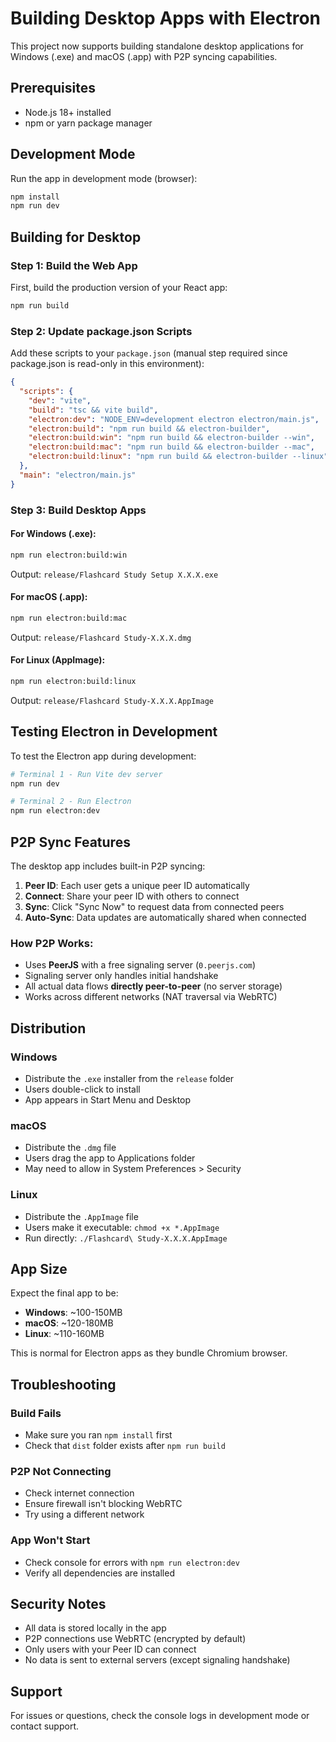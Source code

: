 # Building Desktop Apps with Electron

This project now supports building standalone desktop applications for Windows (.exe) and macOS (.app) with P2P syncing capabilities.

## Prerequisites

- Node.js 18+ installed
- npm or yarn package manager

## Development Mode

Run the app in development mode (browser):

```bash
npm install
npm run dev
```

## Building for Desktop

### Step 1: Build the Web App

First, build the production version of your React app:

```bash
npm run build
```

### Step 2: Update package.json Scripts

Add these scripts to your `package.json` (manual step required since package.json is read-only in this environment):

```json
{
  "scripts": {
    "dev": "vite",
    "build": "tsc && vite build",
    "electron:dev": "NODE_ENV=development electron electron/main.js",
    "electron:build": "npm run build && electron-builder",
    "electron:build:win": "npm run build && electron-builder --win",
    "electron:build:mac": "npm run build && electron-builder --mac",
    "electron:build:linux": "npm run build && electron-builder --linux"
  },
  "main": "electron/main.js"
}
```

### Step 3: Build Desktop Apps

#### For Windows (.exe):
```bash
npm run electron:build:win
```

Output: `release/Flashcard Study Setup X.X.X.exe`

#### For macOS (.app):
```bash
npm run electron:build:mac
```

Output: `release/Flashcard Study-X.X.X.dmg`

#### For Linux (AppImage):
```bash
npm run electron:build:linux
```

Output: `release/Flashcard Study-X.X.X.AppImage`

## Testing Electron in Development

To test the Electron app during development:

```bash
# Terminal 1 - Run Vite dev server
npm run dev

# Terminal 2 - Run Electron
npm run electron:dev
```

## P2P Sync Features

The desktop app includes built-in P2P syncing:

1. **Peer ID**: Each user gets a unique peer ID automatically
2. **Connect**: Share your peer ID with others to connect
3. **Sync**: Click "Sync Now" to request data from connected peers
4. **Auto-Sync**: Data updates are automatically shared when connected

### How P2P Works:

- Uses **PeerJS** with a free signaling server (`0.peerjs.com`)
- Signaling server only handles initial handshake
- All actual data flows **directly peer-to-peer** (no server storage)
- Works across different networks (NAT traversal via WebRTC)

## Distribution

### Windows
- Distribute the `.exe` installer from the `release` folder
- Users double-click to install
- App appears in Start Menu and Desktop

### macOS
- Distribute the `.dmg` file
- Users drag the app to Applications folder
- May need to allow in System Preferences > Security

### Linux
- Distribute the `.AppImage` file
- Users make it executable: `chmod +x *.AppImage`
- Run directly: `./Flashcard\ Study-X.X.X.AppImage`

## App Size

Expect the final app to be:
- **Windows**: ~100-150MB
- **macOS**: ~120-180MB  
- **Linux**: ~110-160MB

This is normal for Electron apps as they bundle Chromium browser.

## Troubleshooting

### Build Fails
- Make sure you ran `npm install` first
- Check that `dist` folder exists after `npm run build`

### P2P Not Connecting
- Check internet connection
- Ensure firewall isn't blocking WebRTC
- Try using a different network

### App Won't Start
- Check console for errors with `npm run electron:dev`
- Verify all dependencies are installed

## Security Notes

- All data is stored locally in the app
- P2P connections use WebRTC (encrypted by default)
- Only users with your Peer ID can connect
- No data is sent to external servers (except signaling handshake)

## Support

For issues or questions, check the console logs in development mode or contact support.
